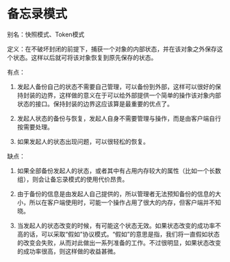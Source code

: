 # 备忘录模式

别名：快照模式、Token模式

定义：在不破坏封闭的前提下，捕获一个对象的内部状态，并在该对象之外保存这个状态。这样以后就可将该对象恢复到原先保存的状态。

有点：

1. 发起人备份自己的状态不需要自己管理，可以备份到外部，这样可以很好的保持封装的边界，这样做的意义在于可以给外部提供一个简单的操作该对象内部状态的接口。保持封装的边界这应该算是最重要的优点了。

2. 发起人状态的备份与恢复，发起人自身不需要管理与操作，而是由客户端自行按需要处理。

3. 如果发起人的状态出现问题，可以很轻松的恢复。

缺点：

1. 如果全部备份发起人的状态，或者其中有占用内存较大的属性（比如一个长数组），则会让备忘录模式的使用代价昂贵。

2. 由于备份的信息是由发起人自己提供的，所以管理者无法预知备份的信息的大小，所以在客户端使用时，可能一个操作占用了很大的内存，但客户端并不知晓。

3. 当发起人的状态改变的时候，有可能这个状态无效。如果状态改变的成功率不高的话，可以采取“假如”协议模式。“假如”的意思是指，我们将一直假如状态的改变会失败，从而对此做出一系列准备的工作。不过很明显，如果状态改变的成功率很高，则这样做的收益甚微。